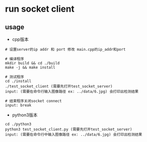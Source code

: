 # run socket client

## usage

* cpp版本

```shell
# 设置server的ip addr 和 port 修改 main.cpp的ip_addr和port

# 编译程序
mkdir build && cd ./build
make -j && make install

# 测试程序
cd ./install
./test_socket_client (需要先打开test_socket_server)
input: (需要在命令行输入图像路径 ex: ../data/6.jpg) 会打印出检测结果

# 结束程序关闭socket connect
input: break
``` 

* python3版本

```shell
cd ./python3
python3 test_socket_client.py (需要先打开test_socket_server)
input: (需要在命令行中输入图像路径 ex: ../data/6.jpg) 会打印出检测结果
```
